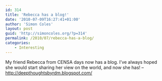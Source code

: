 ```yaml
---
id: 314
title: 'Rebecca has a blog!'
date: '2010-07-09T16:27:41+01:00'
author: 'Simon Coles'
layout: post
guid: 'http://simoncoles.org/?p=314'
permalink: /2010/07/rebecca-has-a-blog/
categories:
    - Interesting
---
```


My friend Rebecca from CENSA days now has a blog. I’ve always hoped she would start sharing her view on the world, and now she has! – http://deepthoughtsbyrdm.blogspot.com/